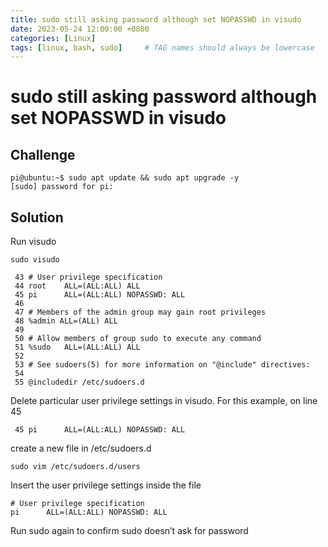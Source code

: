 ```yaml
---
title: sudo still asking password although set NOPASSWD in visudo
date: 2023-05-24 12:00:00 +0800
categories: [Linux]
tags: [linux, bash, sudo]     # TAG names should always be lowercase
---
```

# sudo still asking password although set NOPASSWD in visudo

## Challenge

```shell
pi@ubuntu:~$ sudo apt update && sudo apt upgrade -y
[sudo] password for pi:
```

## Solution

Run visudo

```shell
sudo visudo
```

```shell
 43 # User privilege specification
 44 root    ALL=(ALL:ALL) ALL
 45 pi      ALL=(ALL:ALL) NOPASSWD: ALL
 46
 47 # Members of the admin group may gain root privileges
 48 %admin ALL=(ALL) ALL
 49
 50 # Allow members of group sudo to execute any command
 51 %sudo   ALL=(ALL:ALL) ALL
 52
 53 # See sudoers(5) for more information on "@include" directives:
 54
 55 @includedir /etc/sudoers.d
```

Delete particular user privilege settings in visudo. For this example, on line 45

```shell
 45 pi      ALL=(ALL:ALL) NOPASSWD: ALL
```

create a new file in /etc/sudoers.d

```shell
sudo vim /etc/sudoers.d/users
```

Insert the user privilege settings inside the file

```shell
# User privilege specification
pi      ALL=(ALL:ALL) NOPASSWD: ALL
```

Run sudo again to confirm sudo doesn’t ask for password